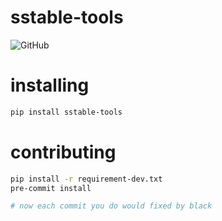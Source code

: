 # sstable-tools

![GitHub](https://img.shields.io/github/license/scylladb/sstable-tools)


# installing

```bash
pip install sstable-tools
```

# contributing

```bash
pip install -r requirement-dev.txt
pre-commit install

# now each commit you do would fixed by black
```
